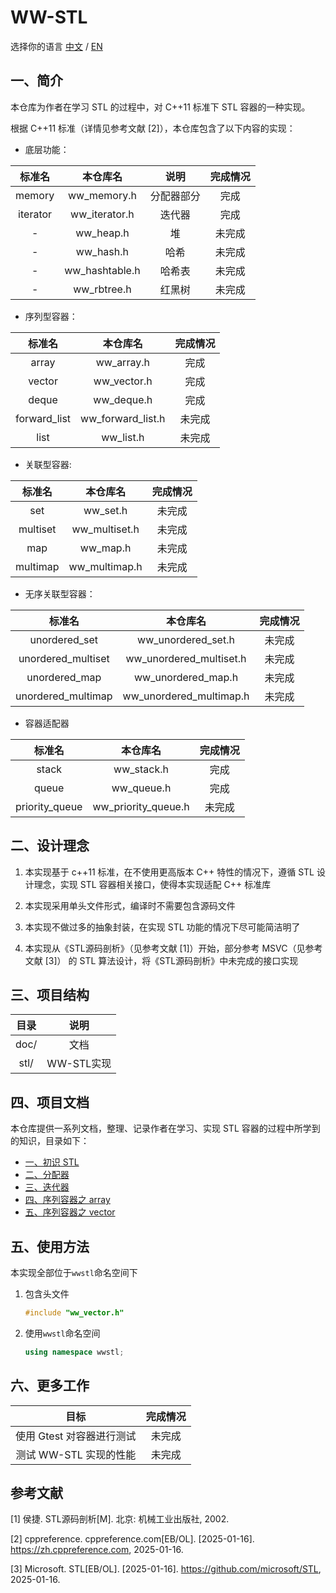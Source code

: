 # WW-STL

选择你的语言 [中文](.) / [EN](./doc/i18n/README_EN.md)

## 一、简介

本仓库为作者在学习 STL 的过程中，对 C++11 标准下 STL 容器的一种实现。

根据 C++11 标准（详情见参考文献 [2]），本仓库包含了以下内容的实现：

+ 底层功能：

| 标准名 | 本仓库名 | 说明 | 完成情况 |
| :---: | :---: | :---: | :---: |
| memory | ww_memory.h | 分配器部分 | 完成 |
| iterator | ww_iterator.h | 迭代器 | 完成 |
| - | ww_heap.h | 堆 | 未完成 |
| - | ww_hash.h | 哈希 | 未完成 |
| - | ww_hashtable.h | 哈希表 | 未完成 |
| - | ww_rbtree.h | 红黑树 | 未完成 |

+ 序列型容器：

| 标准名 | 本仓库名 | 完成情况 |
| :---: | :---: | :---: |
| array | ww_array.h | 完成 |
| vector | ww_vector.h | 完成 |
| deque | ww_deque.h | 完成 |
| forward_list | ww_forward_list.h | 未完成 |
| list | ww_list.h | 未完成 |

+ 关联型容器:

| 标准名 | 本仓库名 | 完成情况 |
| :---: | :---: | :---: |
| set | ww_set.h | 未完成 |
| multiset | ww_multiset.h | 未完成 |
| map | ww_map.h | 未完成 |
| multimap | ww_multimap.h | 未完成 |

+ 无序关联型容器：

| 标准名 | 本仓库名 | 完成情况 |
| :---: | :---: | :---: |
| unordered_set | ww_unordered_set.h | 未完成 |
| unordered_multiset | ww_unordered_multiset.h | 未完成 |
| unordered_map | ww_unordered_map.h | 未完成 |
| unordered_multimap | ww_unordered_multimap.h | 未完成 |

+ 容器适配器

| 标准名 | 本仓库名 | 完成情况 |
| :---: | :---: | :---: |
| stack | ww_stack.h | 完成 |
| queue | ww_queue.h | 完成 |
| priority_queue | ww_priority_queue.h | 未完成 |

## 二、设计理念

1. 本实现基于 c++11 标准，在不使用更高版本 C++ 特性的情况下，遵循 STL 设计理念，实现 STL 容器相关接口，使得本实现适配 C++ 标准库

2. 本实现采用单头文件形式，编译时不需要包含源码文件

3. 本实现不做过多的抽象封装，在实现 STL 功能的情况下尽可能简洁明了

4. 本实现从《STL源码剖析》（见参考文献 [1]）开始，部分参考 MSVC（见参考文献 [3]） 的 STL 算法设计，将《STL源码剖析》中未完成的接口实现

## 三、项目结构

| 目录 | 说明 |
| :---: | :---: |
| doc/ | 文档 |
| stl/ | WW-STL实现 |

## 四、项目文档

本仓库提供一系列文档，整理、记录作者在学习、实现 STL 容器的过程中所学到的知识，目录如下：

+ [一、初识 STL](./doc/一、初识%20STL.md)
+ [二、分配器](./doc/二、分配器.md)
+ [三、迭代器](./doc/三、迭代器.md)
+ [四、序列容器之 array](./doc/四、序列容器之%20array.md)
+ [五、序列容器之 vector](./doc/五、序列容器之%20vector.md)

## 五、使用方法

本实现全部位于`wwstl`命名空间下

1. 包含头文件

    ```c++
    #include "ww_vector.h"
    ```

2. 使用`wwstl`命名空间

    ```c++
    using namespace wwstl;
    ```

## 六、更多工作

| 目标 | 完成情况 |
| :---: | :---: |
| 使用 Gtest 对容器进行测试 | 未完成 |
| 测试 WW-STL 实现的性能 | 未完成 |

## 参考文献

[1] 侯捷. STL源码剖析[M]. 北京: 机械工业出版社, 2002.

[2] cppreference. cppreference.com[EB/OL]. [2025-01-16]. <https://zh.cppreference.com>, 2025-01-16.

[3] Microsoft. STL[EB/OL]. [2025-01-16]. <https://github.com/microsoft/STL>, 2025-01-16.

